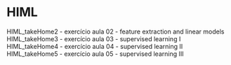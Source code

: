 # HIML

HIML_takeHome2 - exercício aula 02 - feature extraction and linear models <br /> 
HIML_takeHome3 - exercício aula 03 - supervised learning I<br /> 
HIML_takeHome4 - exercício aula 04 - supervised learning II<br />
HIML_takeHome5 - exercício aula 05 - supervised learning III
